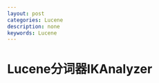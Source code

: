 ```yaml
---
layout: post
categories: Lucene
description: none
keywords: Lucene
---
```

# Lucene分词器IKAnalyzer




